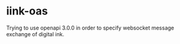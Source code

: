 # iink-oas
Trying to use openapi 3.0.0 in order to specify websocket message exchange of digital ink.
